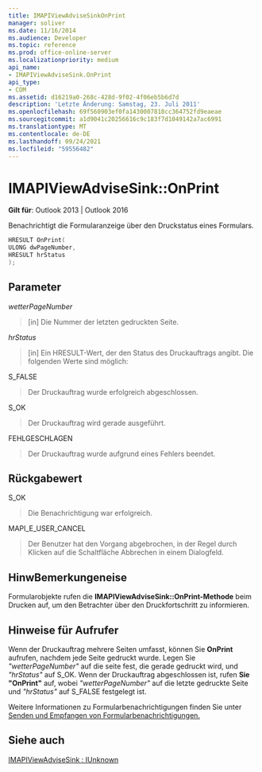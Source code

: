 ```yaml
---
title: IMAPIViewAdviseSinkOnPrint
manager: soliver
ms.date: 11/16/2014
ms.audience: Developer
ms.topic: reference
ms.prod: office-online-server
ms.localizationpriority: medium
api_name:
- IMAPIViewAdviseSink.OnPrint
api_type:
- COM
ms.assetid: d16219a0-268c-428d-9f02-4f06eb5b6d7d
description: 'Letzte Änderung: Samstag, 23. Juli 2011'
ms.openlocfilehash: 69f560903ef0fa1430007818cc364752fd9eaeae
ms.sourcegitcommit: a1d9041c20256616c9c183f7d1049142a7ac6991
ms.translationtype: MT
ms.contentlocale: de-DE
ms.lasthandoff: 09/24/2021
ms.locfileid: "59556482"
---
```

# <a name="imapiviewadvisesinkonprint"></a>IMAPIViewAdviseSink::OnPrint

  
  
**Gilt für**: Outlook 2013 | Outlook 2016 
  
Benachrichtigt die Formularanzeige über den Druckstatus eines Formulars.
  
```cpp
HRESULT OnPrint(
ULONG dwPageNumber,
HRESULT hrStatus
);
```

## <a name="parameters"></a>Parameter

 _wetterPageNumber_
  
> [in] Die Nummer der letzten gedruckten Seite.
    
 _hrStatus_
  
> [in] Ein HRESULT-Wert, der den Status des Druckauftrags angibt. Die folgenden Werte sind möglich:
    
S_FALSE 
  
> Der Druckauftrag wurde erfolgreich abgeschlossen.
    
S_OK 
  
> Der Druckauftrag wird gerade ausgeführt.
    
FEHLGESCHLAGEN 
  
> Der Druckauftrag wurde aufgrund eines Fehlers beendet.
    
## <a name="return-value"></a>Rückgabewert

S_OK 
  
> Die Benachrichtigung war erfolgreich.
    
MAPI_E_USER_CANCEL 
  
> Der Benutzer hat den Vorgang abgebrochen, in der Regel durch Klicken auf die Schaltfläche Abbrechen in einem Dialogfeld. 
    
## <a name="remarks"></a>HinwBemerkungeneise

Formularobjekte rufen die **IMAPIViewAdviseSink::OnPrint-Methode** beim Drucken auf, um den Betrachter über den Druckfortschritt zu informieren. 
  
## <a name="notes-to-callers"></a>Hinweise für Aufrufer

Wenn der Druckauftrag mehrere Seiten umfasst, können Sie **OnPrint** aufrufen, nachdem jede Seite gedruckt wurde. Legen Sie  _"wetterPageNumber"_ auf die seite fest, die gerade gedruckt wird, und  _"hrStatus"_ auf S_OK. Wenn der Druckauftrag abgeschlossen ist, rufen **Sie "OnPrint"** auf, wobei  _"wetterPageNumber"_ auf die letzte gedruckte Seite und  _"hrStatus"_ auf S_FALSE festgelegt ist. 
  
Weitere Informationen zu Formularbenachrichtigungen finden Sie unter [Senden und Empfangen von Formularbenachrichtigungen.](sending-and-receiving-form-notifications.md)
  
## <a name="see-also"></a>Siehe auch



[IMAPIViewAdviseSink : IUnknown](imapiviewadvisesinkiunknown.md)


